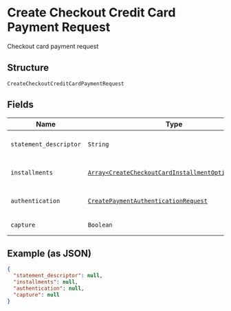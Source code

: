 
# Create Checkout Credit Card Payment Request

Checkout card payment request

## Structure

`CreateCheckoutCreditCardPaymentRequest`

## Fields

| Name | Type | Tags | Description |
|  --- | --- | --- | --- |
| `statement_descriptor` | `String` | Optional | Card invoice text descriptor |
| `installments` | [`Array<CreateCheckoutCardInstallmentOptionRequest>`](../../doc/models/create-checkout-card-installment-option-request.md) | Optional | Payment installment options |
| `authentication` | [`CreatePaymentAuthenticationRequest`](../../doc/models/create-payment-authentication-request.md) | Optional | Creates payment authentication |
| `capture` | `Boolean` | Optional | Authorize and capture? |

## Example (as JSON)

```json
{
  "statement_descriptor": null,
  "installments": null,
  "authentication": null,
  "capture": null
}
```

